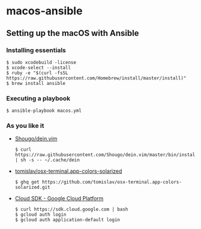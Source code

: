 # macos-ansible

## Setting up the macOS with Ansible

### Installing essentials

```console
$ sudo xcodebuild -license
$ xcode-select --install
$ ruby -e "$(curl -fsSL https://raw.githubusercontent.com/Homebrew/install/master/install)"
$ brew install ansible
```

### Executing a playbook

```console
$ ansible-playbook macos.yml
```

### As you like it

* [Shougo/dein.vim](https://github.com/Shougo/dein.vim)
    ```console
    $ curl https://raw.githubusercontent.com/Shougo/dein.vim/master/bin/installer.sh | sh -s -- ~/.cache/dein
    ```

* [tomislav/osx-terminal.app-colors-solarized](https://github.com/tomislav/osx-terminal.app-colors-solarized)
    ```console
    $ ghq get https://github.com/tomislav/osx-terminal.app-colors-solarized.git
    ```

* [Cloud SDK - Google Cloud Platform](https://cloud.google.com/sdk/downloads#interactive)
    ```console
    $ curl https://sdk.cloud.google.com | bash
    $ gcloud auth login
    $ gcloud auth application-default login
    ```
